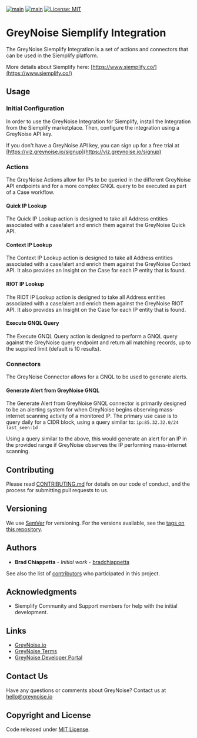 [![main](https://github.com/GreyNoise-Intelligence/greynoise-siemplify/workflows/Build/badge.svg)](https://github.com/GreyNoise-Intelligence/greynoise-siemplify/actions?query=workflow%3ABuild)
[![main](https://github.com/GreyNoise-Intelligence/greynoise-siemplify/workflows/python_linters/badge.svg)](https://github.com/GreyNoise-Intelligence/greynoise-siemplify/actions?query=workflow%3Apython_linters)
[![License: MIT](https://img.shields.io/badge/License-MIT-yellow.svg)](https://opensource.org/licenses/MIT)

# GreyNoise Siemplify Integration

The GreyNoise Siemplify Integration is a set of actions and connectors that can be used in the Siemplify platform.

More details about Siemplify here: [https://www.siemplify.co/](https://www.siemplify.co/)

## Usage

### Initial Configuration
In order to use the GreyNoise Integration for Siemplify, install the Integration from the Siemplify marketplace.  Then,
configure the integration using a GreyNoise API key.

If you don't have a GreyNoise API key, you can sign up for a free trial at 
[https://viz.greynoise.io/signup](https://viz.greynoise.io/signup)

### Actions

The GreyNoise Actions allow for IPs to be queried in the different GreyNoise API endpoints and for a more complex 
GNQL query to be executed as part of a Case workflow.

#### Quick IP Lookup
The Quick IP Lookup action is designed to take all Address entities associated with a case/alert and enrich them against
the GreyNoise Quick API.

#### Context IP Lookup
The Context IP Lookup action is designed to take all Address entities associated with a case/alert and enrich them 
against the GreyNoise Context API.  It also provides an Insight on the Case for each IP entity that is found.

#### RIOT IP Lookup
The RIOT IP Lookup action is designed to take all Address entities associated with a case/alert and enrich them against
the GreyNoise RIOT API.  It also provides an Insight on the Case for each IP entity that is found.

#### Execute GNQL Query
The Execute GNQL Query action is designed to perform a GNQL query against the GreyNoise query endpoint and return all
matching records, up to the supplied limit (default is 10 results).

### Connectors

The GreyNoise Connector allows for a GNQL to be used to generate alerts.

#### Generate Alert from GreyNoise GNQL
The Generate Alert from GreyNoise GNQL connector is primarily designed to be an alerting system for when GreyNoise
begins observing mass-internet scanning activity of a monitored IP.  The primary use case is to query daily for a CIDR
block, using a query similar to: `ip:85.32.32.0/24 last_seen:1d`

Using a query similar to the above, this would generate an alert for an IP in the provided range if GreyNoise observes
the IP performing mass-internet scanning.

## Contributing

Please read [CONTRIBUTING.md](CONTRIBUTING.md) for details on our code of conduct, and the process for submitting pull
requests to us.

## Versioning

We use [SemVer](http://semver.org/) for versioning. For the versions available, see
the [tags on this repository](https://github.com/GreyNoise-Intelligence/os-template/tags).

## Authors

* **Brad Chiappetta** - *Initial work* - [bradchiappetta](https://github.com/bradchiappetta)

See also the list of [contributors](https://github.com/GreyNoise-Intelligence/os-template/contributors) who participated
in this project.

## Acknowledgments

* Siemplify Community and Support members for help with the initial development.

## Links

* [GreyNoise.io](https://greynoise.io)
* [GreyNoise Terms](https://greynoise.io/terms)
* [GreyNoise Developer Portal](https://developer.greynoise.io)

## Contact Us

Have any questions or comments about GreyNoise? Contact us at [hello@greynoise.io](mailto:hello@greynoise.io)

## Copyright and License

Code released under [MIT License](LICENSE).

